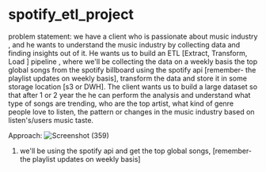 # spotify_etl_project

problem statement: 
    we have a client who is passionate about music industry , and he wants to understand the music industry by collecting data and finding insights out of it. 
    He wants us to build an ETL [Extract, Transform, Load ] pipeline , where we'll be collecting the data on a weekly basis the top global songs from the spotify billboard using the spotify api [remember- the playlist updates on weekly basis], transform the data and store it in some storage location [s3 or DWH]. The client wants us to build a large dataset  so that after 1 or 2 year the he can perform the analysis and understand what type of songs are trending, who are the top artist, what kind of genre people love to listen, the pattern  or changes in the music industry based on listen's/users  music taste. 
   
Approach:
![Screenshot (359)](https://github.com/Salvik24Bhowal/spotify_etl_project/assets/67736824/9caaafa3-2429-401e-a65f-0e39d06ebcbb)


1. we'll be using the spotify api and get the top global songs, [remember- the playlist updates on weekly basis] 
